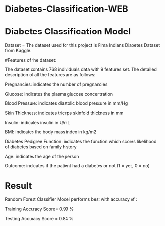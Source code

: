 # Diabetes-Classification-WEB



# Diabetes Classification Model
Dataset = The dataset used for this project is Pima Indians Diabetes Dataset from Kaggle.

#Features of the dataset:

The dataset contains 768 individuals data with 9 features set. The detailed description of all the features are as follows:

Pregnancies: indicates the number of pregnancies

Glucose: indicates the plasma glucose concentration

Blood Pressure: indicates diastolic blood pressure in mm/Hg

Skin Thickness: indicates triceps skinfold thickness in mm

Insulin: indicates insulin in U/mL

BMI: indicates the body mass index in kg/m2

Diabetes Pedigree Function: indicates the function which scores likelihood of diabetes based on family history

Age: indicates the age of the person

Outcome: indicates if the patient had a diabetes or not (1 = yes, 0 = no)

# Result
Random Forest Classifier Model performs best with accuracy of : 

Training Accuracy Score=  0.99 %

Testing Accuracy Score =  0.84 %
